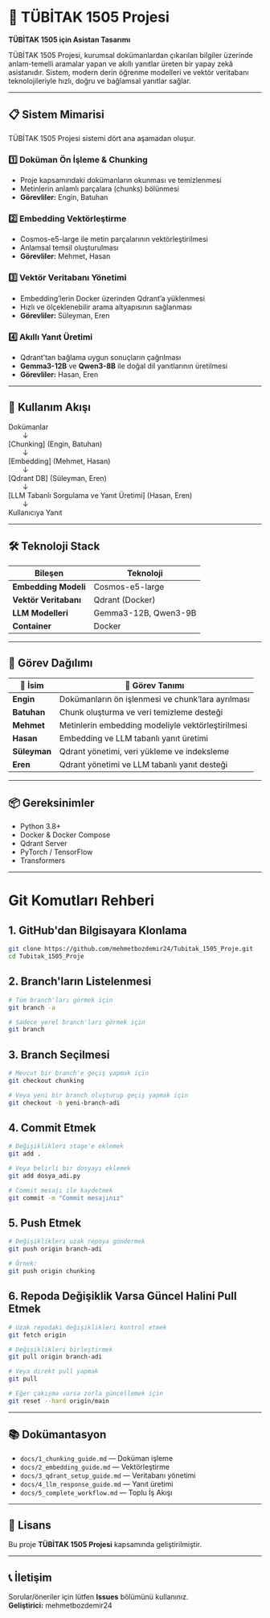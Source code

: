 # 🤖 TÜBİTAK 1505 Projesi

**TÜBİTAK 1505 için Asistan Tasarımı**

TÜBİTAK 1505 Projesi, kurumsal dokümanlardan çıkarılan bilgiler üzerinde anlam-temelli aramalar yapan ve akıllı yanıtlar üreten bir yapay zekâ asistanıdır. Sistem, modern derin öğrenme modelleri ve vektör veritabanı teknolojileriyle hızlı, doğru ve bağlamsal yanıtlar sağlar.

---

## 📋 Sistem Mimarisi

TÜBİTAK 1505 Projesi sistemi dört ana aşamadan oluşur.

### 1️⃣ Doküman Ön İşleme & Chunking
- Proje kapsamındaki dokümanların okunması ve temizlenmesi  
- Metinlerin anlamlı parçalara (chunks) bölünmesi  
- **Görevliler:** Engin, Batuhan

### 2️⃣ Embedding Vektörleştirme
- Cosmos-e5-large ile metin parçalarının vektörleştirilmesi  
- Anlamsal temsil oluşturulması  
- **Görevliler:** Mehmet, Hasan

### 3️⃣ Vektör Veritabanı Yönetimi
- Embedding’lerin Docker üzerinden Qdrant’a yüklenmesi  
- Hızlı ve ölçeklenebilir arama altyapısının sağlanması  
- **Görevliler:** Süleyman, Eren

### 4️⃣ Akıllı Yanıt Üretimi
- Qdrant’tan bağlama uygun sonuçların çağrılması  
- **Gemma3-12B** ve **Qwen3-8B** ile doğal dil yanıtlarının üretilmesi  
- **Görevliler:** Hasan, Eren

---

## 🚀 Kullanım Akışı

Dokümanlar  
  ↓  
[Chunking] (Engin, Batuhan)  
  ↓  
[Embedding] (Mehmet, Hasan)  
  ↓  
[Qdrant DB] (Süleyman, Eren)  
  ↓  
[LLM Tabanlı Sorgulama ve Yanıt Üretimi] (Hasan, Eren)  
  ↓  
Kullanıcıya Yanıt

---

## 🛠️ Teknoloji Stack

| Bileşen | Teknoloji |
|---|---|
| **Embedding Modeli** | Cosmos-e5-large |
| **Vektör Veritabanı** | Qdrant (Docker) |
| **LLM Modelleri** | Gemma3-12B, Qwen3-9B |
| **Container** | Docker |

---

## 👥 Görev Dağılımı

| 👤 **İsim** | 🧩 **Görev Tanımı** |
|---|---|
| **Engin** | Dokümanların ön işlenmesi ve chunk’lara ayrılması |
| **Batuhan** | Chunk oluşturma ve veri temizleme desteği |
| **Mehmet** | Metinlerin embedding modeliyle vektörleştirilmesi |
| **Hasan** | Embedding ve LLM tabanlı yanıt üretimi |
| **Süleyman** | Qdrant yönetimi, veri yükleme ve indeksleme |
| **Eren** | Qdrant yönetimi ve LLM tabanlı yanıt desteği |

---

## 📦 Gereksinimler

- Python 3.8+
- Docker & Docker Compose
- Qdrant Server
- PyTorch / TensorFlow
- Transformers

---

# Git Komutları Rehberi

## 1. GitHub'dan Bilgisayara Klonlama
```bash
git clone https://github.com/mehmetbozdemir24/Tubitak_1505_Proje.git
cd Tubitak_1505_Proje
```

## 2. Branch'ların Listelenmesi
```bash
# Tüm branch'ları görmek için
git branch -a

# Sadece yerel branch'ları görmek için
git branch
```

## 3. Branch Seçilmesi
```bash
# Mevcut bir branch'e geçiş yapmak için
git checkout chunking

# Veya yeni bir branch oluşturup geçiş yapmak için
git checkout -b yeni-branch-adi
```

## 4. Commit Etmek
```bash
# Değişiklikleri stage'e eklemek
git add .

# Veya belirli bir dosyayı eklemek
git add dosya_adi.py

# Commit mesajı ile kaydetmek
git commit -m "Commit mesajınız"
```

## 5. Push Etmek
```bash
# Değişiklikleri uzak repoya göndermek
git push origin branch-adi

# Örnek:
git push origin chunking
```

## 6. Repoda Değişiklik Varsa Güncel Halini Pull Etmek
```bash
# Uzak repodaki değişiklikleri kontrol etmek
git fetch origin

# Değişiklikleri birleştirmek
git pull origin branch-adi

# Veya direkt pull yapmak
git pull

# Eğer çakışma varsa zorla güncellemek için
git reset --hard origin/main
```

---

## 📚 Dokümantasyon

- `docs/1_chunking_guide.md` — Doküman işleme
- `docs/2_embedding_guide.md` — Vektörleştirme
- `docs/3_qdrant_setup_guide.md` — Veritabanı yönetimi
- `docs/4_llm_response_guide.md` — Yanıt üretimi
- `docs/5_complete_workflow.md` — Toplu İş Akışı

---

## 📄 Lisans

Bu proje **TÜBİTAK 1505 Projesi** kapsamında geliştirilmiştir.

---

## 📞 İletişim

Sorular/öneriler için lütfen **Issues** bölümünü kullanınız.  
**Geliştirici:** mehmetbozdemir24
